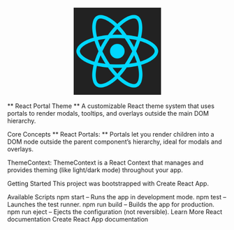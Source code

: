 <p align="center">
  <a href="https://react.dev/" target="_blank">
    <img src="react-1-logo-png-transparent.png" width="200" alt="Django Logo">
  </a>





** React Portal Theme **
A customizable React theme system that uses portals to render modals, tooltips, and overlays outside the main DOM hierarchy.

Core Concepts
** React Portals: **
Portals let you render children into a DOM node outside the parent component’s hierarchy, ideal for modals and overlays.

ThemeContext:
ThemeContext is a React Context that manages and provides theming (like light/dark mode) throughout your app.

Getting Started
This project was bootstrapped with Create React App.

Available Scripts
npm start – Runs the app in development mode.
npm test – Launches the test runner.
npm run build – Builds the app for production.
npm run eject – Ejects the configuration (not reversible).
Learn More
React documentation
Create React App documentation
